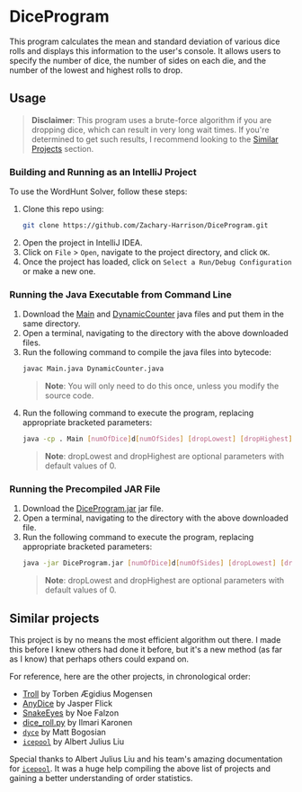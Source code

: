 # DiceProgram

This program calculates the mean and standard deviation of various dice rolls and displays this information to the user's console. It allows users to specify the number of dice, the number of sides on each die, and the number of the lowest and highest rolls to drop.

## Usage

> **Disclaimer**: This program uses a brute-force algorithm if you are dropping dice, which can result in very long wait times. If you're determined to get such results, I recommend looking to the [Similar Projects](#similar-projects) section.

### Building and Running as an IntelliJ Project

To use the WordHunt Solver, follow these steps:

1. Clone this repo using:
    ```bash
    git clone https://github.com/Zachary-Harrison/DiceProgram.git
    ```
2. Open the project in IntelliJ IDEA.
3. Click on `File` > `Open`, navigate to the project directory, and click `OK`.
4. Once the project has loaded, click on `Select a Run/Debug Configuration` or make a new one.

### Running the Java Executable from Command Line

1. Download the [Main](src/Main.java) and [DynamicCounter](src/DynamicCounter.java) java files and put them in the same directory.
2. Open a terminal, navigating to the directory with the above downloaded files.
3. Run the following command to compile the java files into bytecode:
    ```bash
    javac Main.java DynamicCounter.java
    ```
    > **Note**: You will only need to do this once, unless you modify the source code.
4. Run the following command to execute the program, replacing appropriate bracketed parameters:
    ```bash
    java -cp . Main [numOfDice]d[numOfSides] [dropLowest] [dropHighest]
    ```
    > **Note**: dropLowest and dropHighest are optional parameters with default values of 0.


### Running the Precompiled JAR File

1. Download the [DiceProgram.jar](out/artifacts/DiceProgram_jar/DiceProgram.jar) jar file.
2. Open a terminal, navigating to the directory with the above downloaded file.
3. Run the following command to execute the program, replacing appropriate bracketed parameters:
    ```bash
    java -jar DiceProgram.jar [numOfDice]d[numOfSides] [dropLowest] [dropHighest]
    ```
    > **Note**: dropLowest and dropHighest are optional parameters with default values of 0.


## Similar projects

This project is by no means the most efficient algorithm out there. I made this before I knew others had done it before, but it's a new method (as far as I know) that perhaps others could expand on. 

For reference, here are the other projects, in chronological order:
- [Troll](http://hjemmesider.diku.dk/~torbenm/Troll/) by Torben Ægidius Mogensen
- [AnyDice](https://anydice.com/) by Jasper Flick
- [SnakeEyes](https://snake-eyes.io/) by Noe Falzon
- [dice_roll.py](https://gist.github.com/vyznev/8f5e62c91ce4d8ca7841974c87271e2f) by Ilmari Karonen
- [`dyce`](https://github.com/posita/dyce) by Matt Bogosian
- [`icepool`](https://github.com/HighDiceRoller/icepool) by Albert Julius Liu


Special thanks to Albert Julius Liu and his team's amazing documentation for [`icepool`](https://github.com/HighDiceRoller/icepool). It was a huge help compiling the above list of projects and gaining a better understanding of order statistics. 
